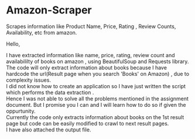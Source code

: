 # Amazon-Scraper
Scrapes information like Product Name, Price, Rating , Review Counts, Availability, etc from amazon.

Hello,

I have extracted information like name, price, rating, review count and availabililty of books on amazon , using BeautifulSoup and Requests library.  
The code will only extract information about books because I have hardcode the url(Result page when you search 'Books' on Amazon) , due to complexity issues.  
I did not know how to create an application so I have just written the script which performs the data extraction .  
Hence I was not able to solve all the problems mentioned in the assignment document. But I promise you I can and I will learn how to do so if given the oppurtunity.  
Currently the code only extracts information about books on the 1st result page but code can be easily modified to crawl to next result pages.   
I have also attached the output file.
